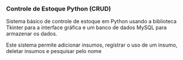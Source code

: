 ### Controle de Estoque Python (CRUD) 

Sistema básico de controle de estoque em Python usando a biblioteca Tkinter para a interface gráfica e um banco de dados MySQL para armazenar os dados. 

Este sistema permite adicionar insumos, registrar o uso de um insumo, deletar insumos e pesquisar pelo nome
